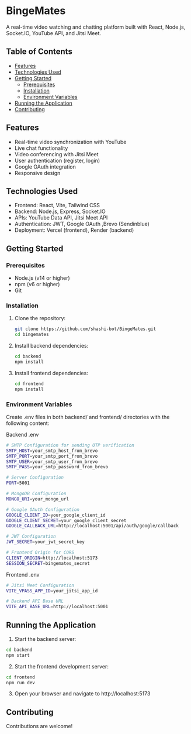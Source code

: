# BingeMates

A real-time video watching and chatting platform built with React, Node.js, Socket.IO, YouTube API, and Jitsi Meet.

## Table of Contents

- [Features](#features)
- [Technologies Used](#technologies-used)
- [Getting Started](#getting-started)
  - [Prerequisites](#prerequisites)
  - [Installation](#installation)
  - [Environment Variables](#environment-variables)
- [Running the Application](#running-the-application)
- [Contributing](#contributing)


## Features

- Real-time video synchronization with YouTube
- Live chat functionality
- Video conferencing with Jitsi Meet
- User authentication (register, login) 
- Google OAuth integration
- Responsive design

## Technologies Used

- Frontend: React, Vite, Tailwind CSS
- Backend: Node.js, Express, Socket.IO
- APIs: YouTube Data API, Jitsi Meet API
- Authentication: JWT, Google OAuth ,Brevo (Sendinblue)
- Deployment: Vercel (frontend), Render (backend)

## Getting Started

### Prerequisites

- Node.js (v14 or higher)
- npm (v6 or higher)
- Git

### Installation

1. Clone the repository:

   ```bash
   git clone https://github.com/shashi-bot/BingeMates.git
   cd bingemates
   ```
2. Install backend dependencies:
   ```bash
   cd backend
   npm install
   ```
3. Install frontend dependencies:
   ```bash
   cd frontend
   npm install
   ```
### Environment Variables
Create .env files in both backend/ and frontend/ directories with the following content:

Backend .env
```bash
# SMTP Configuration for sending OTP verification
SMTP_HOST=your_smtp_host_from_brevo
SMTP_PORT=your_smtp_port_from_brevo
SMTP_USER=your_smtp_user_from_brevo
SMTP_PASS=your_smtp_password_from_brevo

# Server Configuration
PORT=5001

# MongoDB Configuration
MONGO_URI=your_mongo_url

# Google OAuth Configuration
GOOGLE_CLIENT_ID=your_google_client_id
GOOGLE_CLIENT_SECRET=your_google_client_secret
GOOGLE_CALLBACK_URL=http://localhost:5001/api/auth/google/callback

# JWT Configuration
JWT_SECRET=your_jwt_secret_key

# Frontend Origin for CORS
CLIENT_ORIGIN=http://localhost:5173
SESSION_SECRET=bingemates_secret
```
Frontend .env
```bash
# Jitsi Meet Configuration
VITE_VPASS_APP_ID=your_jitsi_app_id

# Backend API Base URL
VITE_API_BASE_URL=http://localhost:5001
```

## Running the Application
1. Start the backend server:
```bash
cd backend
npm start
```
2. Start the frontend development server:
```bash
cd frontend
npm run dev
```
3. Open your browser and navigate to http://localhost:5173

## Contributing
Contributions are welcome! 


